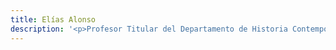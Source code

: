 ```yaml
---
title: Elías Alonso
description: '<p>Profesor Titular del Departamento de Historia Contemporánea de la Universidad Autónoma de Madrid y actualmente Coordinador del Programa de Doctorado en Historia Contemporánea en la UAM. Las líneas de investigación en que las que ha trabajado últimamente tienen que ver con la construcción del Estado y las culturas políticas en el siglo XIX en España y América Latina.</p>'
---
```

